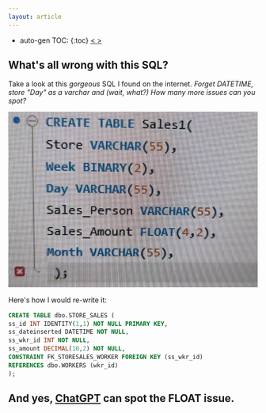 ```yaml
---
layout: article
---
```

* auto-gen TOC:
{:toc}
<a class="prev" href="/articles/useyt"> < </a><a class="next" href="/articles/24tte"> > </a>

## What's all wrong with this SQL?

Take a look at this *gorgeous* SQL I found on the internet. *Forget DATETIME, store "Day" as a varchar and (wait, what?) How many more issues can you spot?*  

<img src="/img/wwwsql.png">
                        
Here's how I would re-write it:

```sql
CREATE TABLE dbo.STORE_SALES (
ss_id INT IDENTITY(1,1) NOT NULL PRIMARY KEY,
ss_dateinserted DATETIME NOT NULL,
ss_wkr_id INT NOT NULL,
ss_amount DECIMAL(10,2) NOT NULL,
CONSTRAINT FK_STORESALES_WORKER FOREIGN KEY (ss_wkr_id)
REFERENCES dbo.WORKERS (wkr_id)
);
```

## And yes, [ChatGPT](/img/Chat-GPT-sees-the-issue.png) can spot the FLOAT issue.

